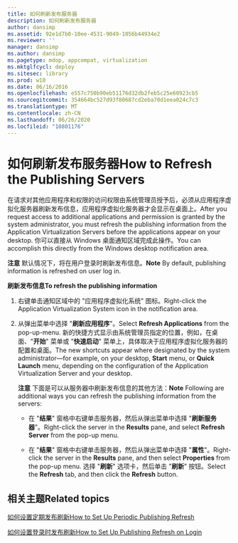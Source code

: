 ```yaml
---
title: 如何刷新发布服务器
description: 如何刷新发布服务器
author: dansimp
ms.assetid: 92e1d7b0-10ee-4531-9049-1056b44934e2
ms.reviewer: ''
manager: dansimp
ms.author: dansimp
ms.pagetype: mdop, appcompat, virtualization
ms.mktglfcycl: deploy
ms.sitesec: library
ms.prod: w10
ms.date: 06/16/2016
ms.openlocfilehash: e557c750b90eb51176d32db2feb5c25e60923cb5
ms.sourcegitcommit: 354664bc527d93f80687cd2eba70d1eea024c7c3
ms.translationtype: MT
ms.contentlocale: zh-CN
ms.lasthandoff: 06/26/2020
ms.locfileid: "10801176"
---
```

# <span data-ttu-id="f44b8-103">如何刷新发布服务器</span><span class="sxs-lookup"><span data-stu-id="f44b8-103">How to Refresh the Publishing Servers</span></span>


<span data-ttu-id="f44b8-104">在请求对其他应用程序和权限的访问权限由系统管理员授予后，必须从应用程序虚拟化服务器刷新发布信息，应用程序虚拟化服务器才会显示在桌面上。</span><span class="sxs-lookup"><span data-stu-id="f44b8-104">After you request access to additional applications and permission is granted by the system administrator, you must refresh the publishing information from the Application Virtualization Servers before the applications appear on your desktop.</span></span> <span data-ttu-id="f44b8-105">你可以直接从 Windows 桌面通知区域完成此操作。</span><span class="sxs-lookup"><span data-stu-id="f44b8-105">You can accomplish this directly from the Windows desktop notification area.</span></span>

<span data-ttu-id="f44b8-106">**注意** 默认情况下，将在用户登录时刷新发布信息。</span><span class="sxs-lookup"><span data-stu-id="f44b8-106">**Note** By default, publishing information is refreshed on user log in.</span></span>

 

**<span data-ttu-id="f44b8-107">刷新发布信息</span><span class="sxs-lookup"><span data-stu-id="f44b8-107">To refresh the publishing information</span></span>**

1.  <span data-ttu-id="f44b8-108">右键单击通知区域中的 "应用程序虚拟化系统" 图标。</span><span class="sxs-lookup"><span data-stu-id="f44b8-108">Right-click the Application Virtualization System icon in the notification area.</span></span>

2.  <span data-ttu-id="f44b8-109">从弹出菜单中选择 "**刷新应用程序**"。</span><span class="sxs-lookup"><span data-stu-id="f44b8-109">Select **Refresh Applications** from the pop-up-menu.</span></span> <span data-ttu-id="f44b8-110">新的快捷方式显示由系统管理员指定的位置，例如，在桌面、"**开始**" 菜单或 "**快速启动**" 菜单上，具体取决于应用程序虚拟化服务器的配置和桌面。</span><span class="sxs-lookup"><span data-stu-id="f44b8-110">The new shortcuts appear where designated by the system administrator—for example, on your desktop, **Start** menu, or **Quick Launch** menu, depending on the configuration of the Application Virtualization Server and your desktop.</span></span>

    <span data-ttu-id="f44b8-111">**注意** 下面是可以从服务器中刷新发布信息的其他方法：</span><span class="sxs-lookup"><span data-stu-id="f44b8-111">**Note** Following are additional ways you can refresh the publishing information from the servers:</span></span>

    -   <span data-ttu-id="f44b8-112">在 "**结果**" 窗格中右键单击服务器，然后从弹出菜单中选择 "**刷新服务器**"。</span><span class="sxs-lookup"><span data-stu-id="f44b8-112">Right-click the server in the **Results** pane, and select **Refresh Server** from the pop-up menu.</span></span>

    -   <span data-ttu-id="f44b8-113">在 "**结果**" 窗格中右键单击服务器，然后从弹出菜单中选择 "**属性**"。</span><span class="sxs-lookup"><span data-stu-id="f44b8-113">Right-click the server in the **Results** pane, and then select **Properties** from the pop-up menu.</span></span> <span data-ttu-id="f44b8-114">选择 "**刷新**" 选项卡，然后单击 "**刷新**" 按钮。</span><span class="sxs-lookup"><span data-stu-id="f44b8-114">Select the **Refresh** tab, and then click the **Refresh** button.</span></span>

     

## <span data-ttu-id="f44b8-115">相关主题</span><span class="sxs-lookup"><span data-stu-id="f44b8-115">Related topics</span></span>


[<span data-ttu-id="f44b8-116">如何设置定期发布刷新</span><span class="sxs-lookup"><span data-stu-id="f44b8-116">How to Set Up Periodic Publishing Refresh</span></span>](how-to-set-up-periodic-publishing-refresh.md)

[<span data-ttu-id="f44b8-117">如何设置登录时发布刷新</span><span class="sxs-lookup"><span data-stu-id="f44b8-117">How to Set Up Publishing Refresh on Login</span></span>](how-to-set-up-publishing-refresh-on-login.md)

 

 





